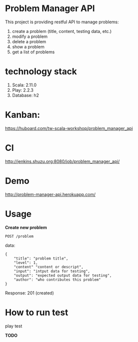 Problem Manager API
=====================================

This project is providing restful API to manage problems:
 
1. create a problem (title, content, testing data, etc.)
2. modify a problem
3. delete a problem
4. show a problem
5. get a list of problems

technology stack
================

1. Scala: 2.11.0
1. Play: 2.2.3
1. Database: h2

Kanban:
========

https://huboard.com/tw-scala-workshop/problem_manager_api

CI
======

http://jenkins.shuzu.org:8080/job/problem_manager_api/

Demo
=====

http://problem-manager-api.herokuapp.com/

Usage
=====

**Create new problem**

`POST /problem`

data:

    {
        "title": "problem title",
        "level": 1,
        "content" "content or descript",
        "input": "intput data for testing",
        "output": "expected output data for testing",
        "author": "who contributes this problem"
    }

Response: 201 (created)

How to run test
================
play test

**TODO**
